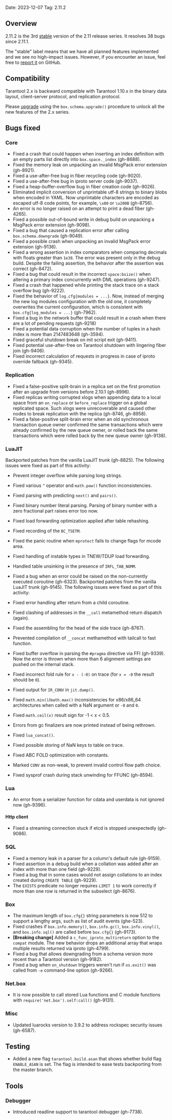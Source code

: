 Date: 2023-12-07
Tag: 2.11.2

## Overview

2.11.2 is the 3rd [stable][release_policy] version of the 2.11 release
series. It resolves 38 bugs since 2.11.1.

The "stable" label means that we have all planned features implemented and we
see no high-impact issues. However, if you encounter an issue, feel free to
[report it][issues] on GitHub.

[release_policy]: https://www.tarantool.io/en/doc/latest/dev_guide/release_management/#release-policy
[issues]: https://github.com/tarantool/tarantool/issues

## Compatibility

Tarantool 2.x is backward compatible with Tarantool 1.10.x in the binary data
layout, client-server protocol, and replication protocol.

Please [upgrade][upgrade] using the `box.schema.upgrade()` procedure to unlock
all the new features of the 2.x series.

[upgrade]: https://www.tarantool.io/en/doc/latest/book/admin/upgrades/

## Bugs fixed

### Core

* Fixed a crash that could happen when inserting an index definition with an
  empty parts list directly into `box.space._index` (gh-8688).
* Fixed the memory leak on unpacking an invalid MsgPack error extension
  (gh-8921).
* Fixed a use-after-free bug in fiber recycling code (gh-9020).
* Fixed a use-after-free bug in iproto server code (gh-9037).
* Fixed a heap-buffer-overflow bug in fiber creation code (gh-9026).
* Eliminated implicit conversion of unprintable utf-8 strings to binary blobs
  when encoded in YAML. Now unprintable characters are encoded as escaped utf-8
  code points, for example, `\x80` or `\u200B` (gh-8756).
* An error is no longer raised on an attempt to print a dead fiber (gh-4265).
* Fixed a possible out-of-bound write in debug build on unpacking a MsgPack
  error extension (gh-9098).
* Fixed a bug that caused a replication error after calling
  `box.schema.downgrade` (gh-9049).
* Fixed a possible crash when unpacking an invalid MsgPack error extension
  (gh-9136).
* Fixed a wrong assertion in index comparators when comparing decimals with
  floats greater than `1e38`. The error was present only in the debug build.
  Despite the failing assertion, the behavior after the assertion was correct
  (gh-8472).
* Fixed a bug that could result in the incorrect `space:bsize()` when altering
  a primary index concurrently with DML operations (gh-9247).
* Fixed a crash that happened while printing the stack trace on a stack
  overflow bug (gh-9222).
* Fixed the behavior of `log.cfg{modules = ...}`. Now, instead of merging the
  new log modules configuration with the old one, it completely overwrites the
  current configuration, which is consistent with `box.cfg{log_modules = ...}`
  (gh-7962).
* Fixed a bug in the network buffer that could result in a crash when there are
  a lot of pending requests (gh-9218)
* Fixed a potential data corruption when the number of tuples in a hash index
  is more than 2147483648 (gh-3594).
* Fixed graceful shutdown break on init script exit (gh-9411).
* Fixed potential use-after-free on Tarantool shutdown with lingering
  fiber join (gh-9406).
* Fixed incorrect calculation of requests in progress in case of iproto
  override fallback (gh-9345).

### Replication

* Fixed a false-positive split-brain in a replica set on the first
  promotion after an upgrade from versions before 2.10.1 (gh-8996).
* Fixed replicas writing corrupted xlogs when appending data to a local space
  from an `on_replace` or `before_replace` trigger on a global replicated space.
  Such xlogs were unrecoverable and caused other nodes to break replication with
  the replica (gh-8746, gh-8958).
* Fixed a false-positive split-brain error when an old synchronous transaction
  queue owner confirmed the same transactions which were already confirmed by
  the new queue owner, or rolled back the same transactions which were rolled
  back by the new queue owner (gh-9138).

### LuaJIT

Backported patches from the vanilla LuaJIT trunk (gh-8825). The following issues
were fixed as part of this activity:

* Prevent integer overflow while parsing long strings.
* Fixed various `^` operator and `math.pow()` function inconsistencies.
* Fixed parsing with predicting `next()` and `pairs()`.
* Fixed binary number literal parsing. Parsing of binary number with a zero
  fractional part raises error too now.
* Fixed load forwarding optimization applied after table rehashing.
* Fixed recording of the `BC_TSETM`.
* Fixed the panic routine when `mprotect` fails to change flags for mcode area.
* Fixed handling of instable types in TNEW/TDUP load forwarding.
* Handled table unsinking in the presence of `IRFL_TAB_NOMM`.
* Fixed a bug when an error could be raised on the non-currently executed
  coroutine (gh-6323).
Backported patches from the vanilla LuaJIT trunk (gh-9145). The following issues
were fixed as part of this activity:

* Fixed error handling after return from a child coroutine.
* Fixed clashing of addresses in the `__call` metamethod return dispatch (again).
* Fixed the assembling for the head of the side trace (gh-8767).
* Prevented compilation of `__concat` methamethod with tailcall to fast
  function.
* Fixed buffer overflow in parsing the `#pragma` directive via FFI (gh-9339).
  Now the error is thrown when more than 6 alignment settings are pushed on the
  internal stack.
* Fixed incorrect fold rule for `x - (-0)` on trace (for `x = -0` the result
  should be `0`).
* Fixed output for `IR_CONV` in `jit.dump()`.
* Fixed `math.min()`/`math.max()` inconsistencies for x86/x86_64 architectures
  when called with a NaN argument or `-0` and `0`.
* Fixed `math.ceil(x)` result sign for -1 < x < 0.5.
* Errors from gc finalizers are now printed instead of being rethrown.
* Fixed `lua_concat()`.
* Fixed possible storing of NaN keys to table on trace.
* Fixed ABC FOLD optimization with constants.
* Marked `CONV` as non-weak, to prevent invalid control flow path choice.
* Fixed sysprof crash during stack unwinding for FFUNC (gh-8594).

### Lua

* An error from a serializer function for cdata and userdata is not ignored now
  (gh-9396).

#### Http client

* Fixed a streaming connection stuck if etcd is stopped
  unexpectedly (gh-9086).

### SQL

* Fixed a memory leak in a parser for a column's default rule (gh-9159).
* Fixed assertion in a debug build when a collation was added after an index
  with more than one field (gh-9229).
* Fixed a bug that in some cases would not assign collations to an index created
  during `CREATE TABLE` (gh-9229).
* The `EXISTS` predicate no longer requires `LIMIT 1` to work correctly if more
  than one row is returned in the subselect (gh-8676).

### Box

* The maximum length of `box.cfg{}` string parameters is now 512 to support a
  lengthy args, such as list of audit events (ghe-523).
* Fixed crashes if `box.info.memory()`, `box.info.gc()`, `box.info.vinyl()`,
  and `box.info.sql()` are called before `box.cfg{}` (gh-9173).
* **[Breaking change]** Added a `c_func_iproto_multireturn` option to the
  `compat` module. The new behavior drops an additional array that wraps
  multiple results returned via iproto (gh-4799).
* Fixed a bug that allows downgrading from a schema version more recent than
  a Tarantool version (gh-9182).
* Fixed a bug when `on_shutdown` triggers weren't run if `os.exit()` was
  called from `-e` command-line option (gh-9266).

### Net.box

* It is now possible to call stored Lua functions and C module functions with
  `require('net.box').self:call()` (gh-9131).

### Misc

* Updated luarocks version to 3.9.2 to address rockspec security issues (gh-6587).

## Testing

* Added a new flag `tarantool.build.asan` that shows whether build
  flag `ENABLE_ASAN` is set. The flag is intended to ease tests
  backporting from the master branch.

## Tools

### Debugger

* Introduced readline support to tarantool debugger (gh-7738).
